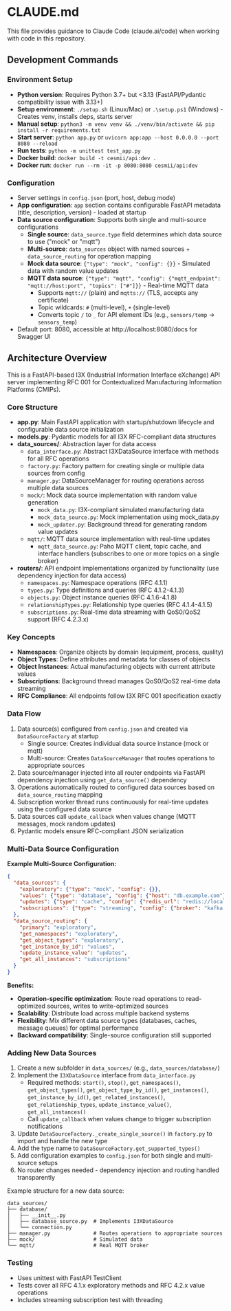 # CLAUDE.md

This file provides guidance to Claude Code (claude.ai/code) when working with code in this repository.

## Development Commands

### Environment Setup
- **Python version**: Requires Python 3.7+ but <3.13 (FastAPI/Pydantic compatibility issue with 3.13+)
- **Setup environment**: `./setup.sh` (Linux/Mac) or `.\setup.ps1` (Windows) - Creates venv, installs deps, starts server
- **Manual setup**: `python3 -m venv venv && ./venv/bin/activate && pip install -r requirements.txt`
- **Start server**: `python app.py` or `uvicorn app:app --host 0.0.0.0 --port 8080 --reload`
- **Run tests**: `python -m unittest test_app.py`
- **Docker build**: `docker build -t cesmii/api:dev .`
- **Docker run**: `docker run --rm -it -p 8080:8080 cesmii/api:dev`

### Configuration
- Server settings in `config.json` (port, host, debug mode)
- **App configuration**: `app` section contains configurable FastAPI metadata (title, description, version) - loaded at startup
- **Data source configuration**: Supports both single and multi-source configurations
  - **Single source**: `data_source.type` field determines which data source to use ("mock" or "mqtt")
  - **Multi-source**: `data_sources` object with named sources + `data_source_routing` for operation mapping
  - **Mock data source**: `{"type": "mock", "config": {}}` - Simulated data with random value updates
  - **MQTT data source**: `{"type": "mqtt", "config": {"mqtt_endpoint": "mqtt://host:port", "topics": ["#"]}}` - Real-time MQTT data
    - Supports `mqtt://` (plain) and `mqtts://` (TLS, accepts any certificate)
    - Topic wildcards: `#` (multi-level), `+` (single-level)
    - Converts topic `/` to `_` for API element IDs (e.g., `sensors/temp` → `sensors_temp`)
- Default port: 8080, accessible at http://localhost:8080/docs for Swagger UI

## Architecture Overview

This is a FastAPI-based I3X (Industrial Information Interface eXchange) API server implementing RFC 001 for Contextualized Manufacturing Information Platforms (CMIPs).

### Core Structure
- **app.py**: Main FastAPI application with startup/shutdown lifecycle and configurable data source initialization
- **models.py**: Pydantic models for all I3X RFC-compliant data structures
- **data_sources/**: Abstraction layer for data access
  - `data_interface.py`: Abstract I3XDataSource interface with methods for all RFC operations
  - `factory.py`: Factory pattern for creating single or multiple data sources from config
  - `manager.py`: DataSourceManager for routing operations across multiple data sources
  - `mock/`: Mock data source implementation with random value generation
    - `mock_data.py`: I3X-compliant simulated manufacturing data
    - `mock_data_source.py`: Mock implementation using mock_data.py
    - `mock_updater.py`: Background thread for generating random value updates
  - `mqtt/`: MQTT data source implementation with real-time updates
    - `mqtt_data_source.py`: Paho MQTT client, topic cache, and interface handlers (subscribes to one or more topics on a single broker)
- **routers/**: API endpoint implementations organized by functionality (use dependency injection for data access)
  - `namespaces.py`: Namespace operations (RFC 4.1.1)
  - `types.py`: Type definitions and queries (RFC 4.1.2-4.1.3)
  - `objects.py`: Object instance queries (RFC 4.1.6-4.1.8)
  - `relationshipTypes.py`: Relationship type queries (RFC 4.1.4-4.1.5)
  - `subscriptions.py`: Real-time data streaming with QoS0/QoS2 support (RFC 4.2.3.x)

### Key Concepts
- **Namespaces**: Organize objects by domain (equipment, process, quality)
- **Object Types**: Define attributes and metadata for classes of objects
- **Object Instances**: Actual manufacturing objects with current attribute values
- **Subscriptions**: Background thread manages QoS0/QoS2 real-time data streaming
- **RFC Compliance**: All endpoints follow I3X RFC 001 specification exactly

### Data Flow
1. Data source(s) configured from `config.json` and created via `DataSourceFactory` at startup
   - Single source: Creates individual data source instance (mock or mqtt)
   - Multi-source: Creates `DataSourceManager` that routes operations to appropriate sources
2. Data source/manager injected into all router endpoints via FastAPI dependency injection using `get_data_source()` dependency
3. Operations automatically routed to configured data sources based on `data_source_routing` mapping
4. Subscription worker thread runs continuously for real-time updates using the configured data source
5. Data sources call `update_callback` when values change (MQTT messages, mock random updates)
6. Pydantic models ensure RFC-compliant JSON serialization

### Multi-Data Source Configuration

**Example Multi-Source Configuration:**
```json
{
  "data_sources": {
    "exploratory": {"type": "mock", "config": {}},
    "values": {"type": "database", "config": {"host": "db.example.com"}},
    "updates": {"type": "cache", "config": {"redis_url": "redis://localhost"}},
    "subscriptions": {"type": "streaming", "config": {"broker": "kafka://localhost"}}
  },
  "data_source_routing": {
    "primary": "exploratory",
    "get_namespaces": "exploratory",
    "get_object_types": "exploratory",
    "get_instance_by_id": "values",
    "update_instance_value": "updates",
    "get_all_instances": "subscriptions"
  }
}
```

**Benefits:**
- **Operation-specific optimization**: Route read operations to read-optimized sources, writes to write-optimized sources
- **Scalability**: Distribute load across multiple backend systems
- **Flexibility**: Mix different data source types (databases, caches, message queues) for optimal performance
- **Backward compatibility**: Single-source configuration still supported

### Adding New Data Sources
1. Create a new subfolder in `data_sources/` (e.g., `data_sources/database/`)
2. Implement the `I3XDataSource` interface from `data_interface.py`
   - Required methods: `start()`, `stop()`, `get_namespaces()`, `get_object_types()`, `get_object_type_by_id()`, `get_instances()`, `get_instance_by_id()`, `get_related_instances()`, `get_relationship_types`, `update_instance_value()`, `get_all_instances()`
   - Call `update_callback` when values change to trigger subscription notifications
3. Update `DataSourceFactory._create_single_source()` in `factory.py` to import and handle the new type
4. Add the type name to `DataSourceFactory.get_supported_types()`
5. Add configuration examples to `config.json` for both single and multi-source setups
6. No router changes needed - dependency injection and routing handled transparently

Example structure for a new data source:
```
data_sources/
├── database/
│   ├── __init__.py
│   ├── database_source.py  # Implements I3XDataSource
│   └── connection.py
├── manager.py              # Routes operations to appropriate sources
├── mock/                   # Simulated data
└── mqtt/                   # Real MQTT broker
```

### Testing
- Uses unittest with FastAPI TestClient
- Tests cover all RFC 4.1.x exploratory methods and RFC 4.2.x value operations
- Includes streaming subscription test with threading
